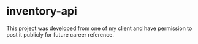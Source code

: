 # inventory-api
This project was developed from one of my client and have permission to post it publicly for future career reference.
